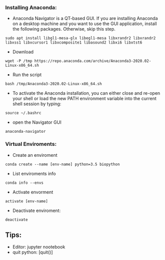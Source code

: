 ### Installing Anaconda:

- Anaconda Navigator is a QT-based GUI. If you are installing Anaconda on a desktop machine and you want to use the GUI application, install the following packages. Otherwise, skip this step.

`sudo apt install libgl1-mesa-glx libegl1-mesa libxrandr2 libxrandr2 libxss1 libxcursor1 libxcomposite1 libasound2 libxi6 libxtst6`

- Download

`wget -P /tmp https://repo.anaconda.com/archive/Anaconda3-2020.02-Linux-x86_64.sh`

- Run the script

`bash /tmp/Anaconda3-2020.02-Linux-x86_64.sh `

- To activate the Anaconda installation, you can either close and re-open your shell or load the new PATH environment variable into the current shell session by typing:

`source ~/.bashrc`

- open the Navigator GUI

`anaconda-navigator`

### Virtual Enviroments:

- Create an enviroment

`conda create --name [env-name] python=3.5 biopython`

- List enviroments info

`conda info --envs`

- Activate envorment

`activate [env-name]`

- Deactivate enviroment:

`deactivate`

## Tips:

- Editor: jupyter nootebook
- quit python: [quit()]
